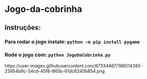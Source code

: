 # Jogo-da-cobrinha

<h2>Instruções:</h2>

<h3>Para rodar o jogo instale: <code>python -m pip install pygame</code></h3>

<h3>Rode o jogo com: <code>python JogoDaCobrinha.py</code></h3>
https://user-images.githubusercontent.com/87334467/196014385-23954b9c-54cd-45f6-865b-61dc6240b854.png
